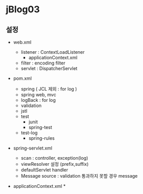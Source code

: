 # jBlog03

## 설정

* web.xml
	* listener : ContextLoadListener
		* applicationContext.xml
	* filter : encoding filter
	* servlet : DispatcherServlet
* pom.xml
	* spring ( JCL 제외 : for log )
	* spring web, mvc
	* logBack : for log
	* validation
	* jstl
	* test
		* junit
		* spring-test
	* test-log
		* spring-rules
* spring-servlet.xml
	* scan : controller, exception(log)
	* viewResolver 설정 (prefix,suffix)
	* defaultServlet handler
	* Message source : validation 통과하지 못할 경우 message

* applicationContext.xml
	* 